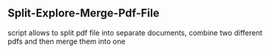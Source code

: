 ## Split-Explore-Merge-Pdf-File
script allows to split pdf file into separate documents, combine two different pdfs and then merge them into one
